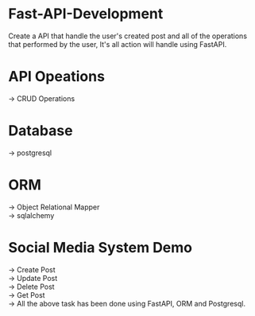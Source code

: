 # Fast-API-Development
Create a API that handle the user's created post and all of the operations that performed by the user, It's all action will handle using FastAPI.

# API Opeations
-> CRUD Operations

# Database
-> postgresql

# ORM 
-> Object Relational Mapper <br>
-> sqlalchemy

# Social Media System Demo
-> Create Post <br>
-> Update Post <br>
-> Delete Post <br>
-> Get Post <br>
-> All the above task has been done using FastAPI, ORM and Postgresql.


